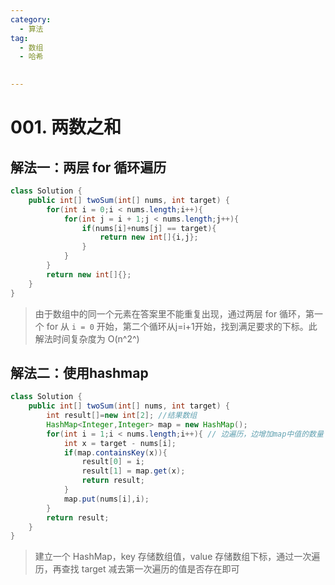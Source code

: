 ```yaml
---
category: 
  - 算法
tag: 
  - 数组
  - 哈希

 
---
```

# 001. 两数之和

<Badge text="简单" type="tip" vertical="middle" />


## 解法一：两层 for 循环遍历

```java
class Solution {
    public int[] twoSum(int[] nums, int target) {
        for(int i = 0;i < nums.length;i++){
            for(int j = i + 1;j < nums.length;j++){
                if(nums[i]+nums[j] == target){
                    return new int[]{i,j};
                }
            }
        }
        return new int[]{};
    }
}
```

> 由于数组中的同一个元素在答案里不能重复出现，通过两层 for 循环，第一个 for 从 `i = 0` 开始，第二个循环从j=i+1开始，找到满足要求的下标。此解法时间复杂度为 O(n^2^)

## 解法二：使用hashmap

```java
class Solution {
    public int[] twoSum(int[] nums, int target) {
        int result[]=new int[2]; //结果数组
        HashMap<Integer,Integer> map = new HashMap();
        for(int i = 1;i < nums.length;i++){ // 边遍历，边增加map中值的数量
            int x = target - nums[i];
            if(map.containsKey(x)){
                result[0] = i;
                result[1] = map.get(x);
                return result;
            }
            map.put(nums[i],i);
        }
        return result;
    }
}
```

> 建立一个 HashMap，key 存储数组值，value 存储数组下标，通过一次遍历，再查找 target 减去第一次遍历的值是否存在即可